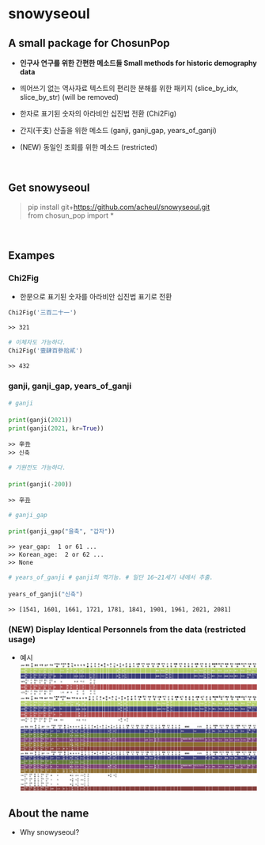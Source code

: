 # **snowyseoul**

## A small package for ChosunPop
+ **인구사 연구를 위한 간편한 메소드들 Small methods for historic demography data** <br/>
+ 띄어쓰기 없는 역사자료 텍스트의 편리한 분해를 위한 패키지 (slice_by_idx, slice_by_str) (will be removed) <br/>
+ 한자로 표기된 숫자의 아라비안 십진법 전환 (Chi2Fig) <br/>
+ 간지(干支) 산출을 위한 메소드 (ganji, ganji_gap, years_of_ganji) <br/>

+ (NEW) 동일인 조회를 위한 메소드 (restricted) <br/>

<br/>

## Get snowyseoul
> pip install git+https://github.com/acheul/snowyseoul.git  
> from chosun_pop import *

<br/>

## Exampes

### Chi2Fig  
  
* 한문으로 표기된 숫자를 아라비안 십진법 표기로 전환

```python
Chi2Fig('三百二十一')
```
    >> 321
```python
# 이체자도 가능하다.
Chi2Fig('壹肆百參拾貳')
```
    >> 432

### ganji, ganji_gap, years_of_ganji

```python
# ganji

print(ganji(2021))
print(ganji(2021, kr=True))
```

    >> 辛丑
    >> 신축
    


```python
# 기원전도 가능하다.

print(ganji(-200))
```

    >> 辛丑
    


```python
# ganji_gap

print(ganji_gap("을축", "갑자"))
```

    >> year_gap:  1 or 61 ...
    >> Korean_age:  2 or 62 ...
    >> None
    


```python
# years_of_ganji # ganji의 역기능. # 일단 16~21세기 내에서 추출.

years_of_ganji("신축")
```




    >> [1541, 1601, 1661, 1721, 1781, 1841, 1901, 1961, 2021, 2081]


### (NEW) Display Identical Personnels from the data (restricted usage)
+ 예시
![dispidenex](./resources/dispidenex.png)
![dispidenex2](./resources/dispidenex2.png)

## About the name
* Why snowyseoul?
